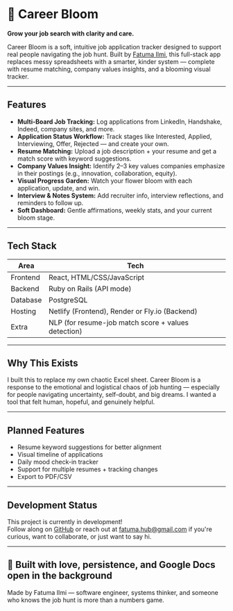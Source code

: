 # 🌸 Career Bloom

**Grow your job search with clarity and care.**

Career Bloom is a soft, intuitive job application tracker designed to support real people navigating the job hunt. Built by [Fatuma Ilmi](https://fatuma-codes.netlify.app), this full-stack app replaces messy spreadsheets with a smarter, kinder system — complete with resume matching, company values insights, and a blooming visual tracker.

---

## Features

- **Multi-Board Job Tracking:** Log applications from LinkedIn, Handshake, Indeed, company sites, and more.
- **Application Status Workflow:** Track stages like Interested, Applied, Interviewing, Offer, Rejected — and create your own.
- **Resume Matching:** Upload a job description + your resume and get a match score with keyword suggestions.
- **Company Values Insight:** Identify 2–3 key values companies emphasize in their postings (e.g., innovation, collaboration, equity).
- **Visual Progress Garden:** Watch your flower bloom with each application, update, and win.
- **Interview & Notes System:** Add recruiter info, interview reflections, and reminders to follow up.
- **Soft Dashboard:** Gentle affirmations, weekly stats, and your current bloom stage.

---

## Tech Stack

| Area       | Tech                        |
|------------|-----------------------------|
| Frontend   | React, HTML/CSS/JavaScript  |
| Backend    | Ruby on Rails (API mode)    |
| Database   | PostgreSQL                  |
| Hosting    | Netlify (Frontend), Render or Fly.io (Backend) |
| Extra      | NLP (for resume-job match score + values detection) |

---

## Why This Exists

I built this to replace my own chaotic Excel sheet. Career Bloom is a response to the emotional and logistical chaos of job hunting — especially for people navigating uncertainty, self-doubt, and big dreams. I wanted a tool that felt human, hopeful, and genuinely helpful.

---

## Planned Features

- Resume keyword suggestions for better alignment
- Visual timeline of applications
- Daily mood check-in tracker
- Support for multiple resumes + tracking changes
- Export to PDF/CSV

---

## Development Status

This project is currently in development!  
Follow along on [GitHub](#) or reach out at [fatuma.hub@gmail.com](mailto:fatuma.hub@gmail.com) if you're curious, want to collaborate, or just want to say hi.

---

## 💖 Built with love, persistence, and Google Docs open in the background

Made by Fatuma Ilmi — software engineer, systems thinker, and someone who knows the job hunt is more than a numbers game.

